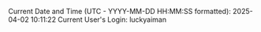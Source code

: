 Current Date and Time (UTC - YYYY-MM-DD HH:MM:SS formatted): 2025-04-02 10:11:22
Current User's Login: luckyaiman
